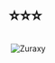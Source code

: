 # ⭐️⭐️⭐️

<p>&nbsp;<img align="center" src="https://readmestats.999857.xyz/api?username=Zuraxy&show_icons=true&locale=en&theme=react" alt="Zuraxy" /></p>

<!--
**zuraxy/Zuraxy** is a ✨ _special_ ✨ repository because its `README.md` (this file) appears on your GitHub profile.

Here are some ideas to get you started:

- 🔭 I’m currently working on ...
- 🌱 I’m currently learning ...
- 👯 I’m looking to collaborate on ...
- 🤔 I’m looking for help with ...
- 💬 Ask me about ...
- 📫 How to reach me: ...
- 😄 Pronouns: ...
- ⚡ Fun fact: ...
-->
